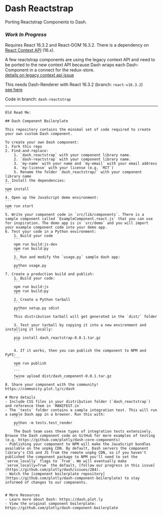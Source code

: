 # Dash Reactstrap

Porting Reactstrap Components to Dash.

### *Work In Progress*

Requires React 16.3.2 and React-DOM 16.3.2. There is a dependency on [React Context API](https://reactjs.org/docs/context.html) (16.x).

A few reactstrap components are using the legacy context API and need to be ported to the new context API because Dash wraps each Dash-Component in a connect for the redux-store.   
[details on legacy context api issue](https://stackoverflow.com/questions/37123203/context-not-being-passed-through-redux-connect)

This needs Dash-Renderer with React 16.3.2 (branch: `react-v16.3.2`)   
[see here](https://github.com/zer0nop/dash-renderer/tree/react-v16.3.2)

Code in branch: `dash-reactstrap`

---

`Old Read Me:`
~~~
## Dash Component Boilerplate

This repository contains the minimal set of code required to create your own custom Dash component.

To create your own Dash component:
1. Fork this repo
2. Find-and-replace:
    1. `dash_reactstrap` with your component library name.
    2. `dash-reactstrap` with your component library name.
    3. `my-name` with your name and `my-email` with your email address
    4. `my-license` with your license (e.g. `MIT`)
    5. Rename the folder `dash_reactstrap/` with your component library name
3. Install the dependencies:
```
npm install
```
4. Open up the JavaScript demo environment:
```
npm run start
```
5. Write your component code in `src/lib/components`. There is a sample component called `ExampleComponent.react.js` that you can use for inspiration. The demo app is in `src/demo` and you will import your example component code into your demo app.
6. Test your code in a Python environment:
    1. Build your code
    ```
    npm run build:js-dev
    npm run build:py
    ```
    2. Run and modify the `usage.py` sample dash app:
    ```
    python usage.py
    ```
7. Create a production build and publish:
    1. Build your code:
    ```
    npm run build:js
    npm run build:py
    ```
    2. Create a Python tarball
    ```
    python setup.py sdist
    ```
    This distribution tarball will get generated in the `dist/` folder

    3. Test your tarball by copying it into a new environment and installing it locally:
    ```
    pip install dash_reactstrap-0.0.1.tar.gz
    ```

    4. If it works, then you can publish the component to NPM and PyPI:
    ```
    npm run publish
    ```
    ```
    twine upload dist/dash_component-0.0.1.tar.gz
    ```
8. Share your component with the community! https://community.plot.ly/c/dash

# More details
- Include CSS files in your distribution folder (`dash_reactstrap`) and reference them in `MANIFEST.in`
- The `tests` folder contains a sample integration test. This will run a sample Dash app in a browser. Run this with:
    ```
    python -m tests.test_render
    ```
    The Dash team uses these types of integration tests extensively. Browse the Dash component code on GitHub for more examples of testing (e.g. https://github.com/plotly/dash-core-components)
- Publishing your component to NPM will make the JavaScript bundles available on the unpkg CDN. By default, Dash servers the component library's CSS and JS from the remote unpkg CDN, so if you haven't published the component package to NPM you'll need to set the `serve_locally` flags to `True`. We will eventually make `serve_locally=True` the default, [follow our progress in this issue](https://github.com/plotly/dash/issues/284).
- Watch the [component boilerplate repository](https://github.com/plotly/dash-component-boilerplate) to stay informed of changes to our components.


# More Resources
- Learn more about Dash: https://dash.plot.ly
- View the original component boilerplate: https://github.com/plotly/dash-component-boilerplate
